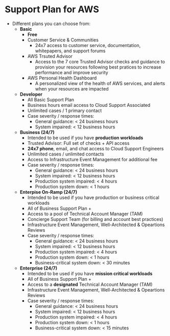 # Support Plan for AWS

- Different plans you can choose from:
    - **Basic**
        - **Free**
        - Customer Service & Communities 
            - 24x7 access to customer service, documentation, whitepapers, and support forums
        - AWS Trsuted Advisor
            - Access to the 7 core Trusted Advisor checks and guidance to provision your resources following best pratices to increase performance and improve security
        - AWS Personal Health Dashboard
            - A personalized view of the health of AWS services, and alerts when your resources are impacted
    - **Developer**
        - All Basic Support Plan
        - Business hours email access to Cloud Support Associated
        - Unlimited cases / 1 primary contact 
        - Case severity / response times:
            - General guidance: < 24 business hours
            - System impaired: < 12 business hours
    - **Business (24/7)**
        - Intended to be used if you have **production workloads**
        - Trusted Advisor: Full set of checks + API access
        - **24x7 phone**, email, and chat access to Cloud Support Engineers
        - Unlimited cases / unlimited contacts
        - Access to Infrastructure Event Management for additional fee
        - Case severity / response times:
            - General guidance: < 24 business hours
            - System impaired: < 12 business hours
            - Production system impaired: < 4 hours
            - Production system down: < 1 hours
    - **Enterpise On-Ramp (24/7)**
        - Intended to be used if you have production or business critical workloads
        - All of Business Support Plan +
        - Access to a pool of Technical Account Manager (TAM)
        - Concierge Support Team (for billing and account best practices)
        - Infrastructure Event Management, Well-Architected & Opeartions Reviews
        - Case severity / response times:
            - General guidance: < 24 business hours
            - System impaired: < 12 business hours
            - Production system impaired: < 4 hours
            - Production system down: < 1 hours
            - Business-critical system down: < 30 minutes
    - **Enterprise (24/7)**
        - Intended to be used if you have **mission critical workloads**
        - All of Business Support Plan +
        - Access to a **designated** Technical Account Manager (TAM)
        - Infrastructure Event Management, Well-Architected & Opeartions Reviews
        - Case severity / response times:
            - General guidance: < 24 business hours
            - System impaired: < 12 business hours
            - Production system impaired: < 4 hours
            - Production system down: < 1 hours
            - Business-critical system down: < 15 minutes